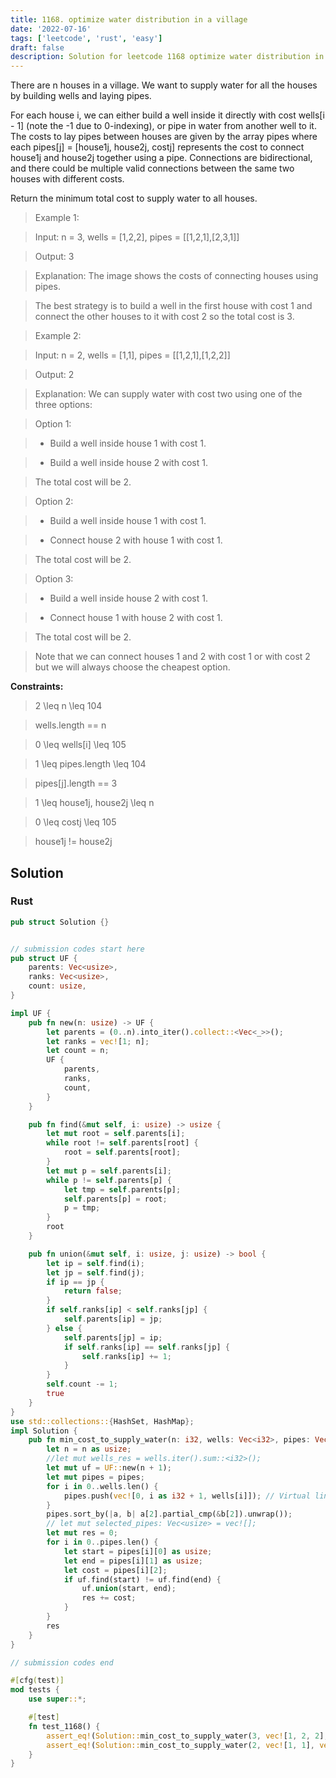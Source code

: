 ```yaml
---
title: 1168. optimize water distribution in a village
date: '2022-07-16'
tags: ['leetcode', 'rust', 'easy']
draft: false
description: Solution for leetcode 1168 optimize water distribution in a village
---
```



There are n houses in a village. We want to supply water for all the houses by building wells and laying pipes.



For each house i, we can either build a well inside it directly with cost wells[i - 1] (note the -1 due to 0-indexing), or pipe in water from another well to it. The costs to lay pipes between houses are given by the array pipes where each pipes[j] <TeX>=</TeX> [house1j, house2j, costj] represents the cost to connect house1j and house2j together using a pipe. Connections are bidirectional, and there could be multiple valid connections between the same two houses with different costs.



Return the minimum total cost to supply water to all houses.



 



 > Example 1:





 > Input: n <TeX>=</TeX> 3, wells <TeX>=</TeX> [1,2,2], pipes <TeX>=</TeX> [[1,2,1],[2,3,1]]

 > Output: 3

 > Explanation: The image shows the costs of connecting houses using pipes.

 > The best strategy is to build a well in the first house with cost 1 and connect the other houses to it with cost 2 so the total cost is 3.

 > Example 2:



 > Input: n <TeX>=</TeX> 2, wells <TeX>=</TeX> [1,1], pipes <TeX>=</TeX> [[1,2,1],[1,2,2]]

 > Output: 2

 > Explanation: We can supply water with cost two using one of the three options:

 > Option 1:

 >   - Build a well inside house 1 with cost 1.

 >   - Build a well inside house 2 with cost 1.

 > The total cost will be 2.

 > Option 2:

 >   - Build a well inside house 1 with cost 1.

 >   - Connect house 2 with house 1 with cost 1.

 > The total cost will be 2.

 > Option 3:

 >   - Build a well inside house 2 with cost 1.

 >   - Connect house 1 with house 2 with cost 1.

 > The total cost will be 2.

 > Note that we can connect houses 1 and 2 with cost 1 or with cost 2 but we will always choose the cheapest option. 

 



**Constraints:**



 > 2 <TeX>\leq</TeX> n <TeX>\leq</TeX> 104

 > wells.length <TeX>=</TeX><TeX>=</TeX> n

 > 0 <TeX>\leq</TeX> wells[i] <TeX>\leq</TeX> 105

 > 1 <TeX>\leq</TeX> pipes.length <TeX>\leq</TeX> 104

 > pipes[j].length <TeX>=</TeX><TeX>=</TeX> 3

 > 1 <TeX>\leq</TeX> house1j, house2j <TeX>\leq</TeX> n

 > 0 <TeX>\leq</TeX> costj <TeX>\leq</TeX> 105

 > house1j !<TeX>=</TeX> house2j


## Solution
### Rust
```rust
pub struct Solution {}


// submission codes start here
pub struct UF {
    parents: Vec<usize>,
    ranks: Vec<usize>,
    count: usize,
}

impl UF {
    pub fn new(n: usize) -> UF {
        let parents = (0..n).into_iter().collect::<Vec<_>>();
        let ranks = vec![1; n];
        let count = n;
        UF {
            parents,
            ranks, 
            count,
        }
    }

    pub fn find(&mut self, i: usize) -> usize {
        let mut root = self.parents[i];
        while root != self.parents[root] {
            root = self.parents[root];
        }
        let mut p = self.parents[i];
        while p != self.parents[p] {
            let tmp = self.parents[p];
            self.parents[p] = root;
            p = tmp;
        }
        root
    }

    pub fn union(&mut self, i: usize, j: usize) -> bool {
        let ip = self.find(i);
        let jp = self.find(j);
        if ip == jp {
            return false;
        }
        if self.ranks[ip] < self.ranks[jp] {
            self.parents[ip] = jp;
        } else {
            self.parents[jp] = ip;
            if self.ranks[ip] == self.ranks[jp] {
                self.ranks[ip] += 1;
            }
        }
        self.count -= 1;
        true
    }
}
use std::collections::{HashSet, HashMap};
impl Solution {
    pub fn min_cost_to_supply_water(n: i32, wells: Vec<i32>, pipes: Vec<Vec<i32>>) -> i32 {
        let n = n as usize;
        //let mut wells_res = wells.iter().sum::<i32>();
        let mut uf = UF::new(n + 1);
        let mut pipes = pipes;
        for i in 0..wells.len() {
            pipes.push(vec![0, i as i32 + 1, wells[i]]); // Virtual link for wells.
        }
        pipes.sort_by(|a, b| a[2].partial_cmp(&b[2]).unwrap());
        // let mut selected_pipes: Vec<usize> = vec![];
        let mut res = 0;
        for i in 0..pipes.len() {
            let start = pipes[i][0] as usize;
            let end = pipes[i][1] as usize;
            let cost = pipes[i][2];
            if uf.find(start) != uf.find(end) {
                uf.union(start, end);
                res += cost;
            }
        }
        res
    }
}

// submission codes end

#[cfg(test)]
mod tests {
    use super::*;

    #[test]
    fn test_1168() {
        assert_eq!(Solution::min_cost_to_supply_water(3, vec![1, 2, 2], vec![vec![1,2,1],vec![2,3,1]]), 3);
        assert_eq!(Solution::min_cost_to_supply_water(2, vec![1, 1], vec![vec![1,2,1],vec![1,2,2]]), 2);
    }
}

```
